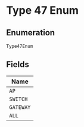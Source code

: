 
# Type 47 Enum

## Enumeration

`Type47Enum`

## Fields

| Name |
|  --- |
| `AP` |
| `SWITCH` |
| `GATEWAY` |
| `ALL` |

